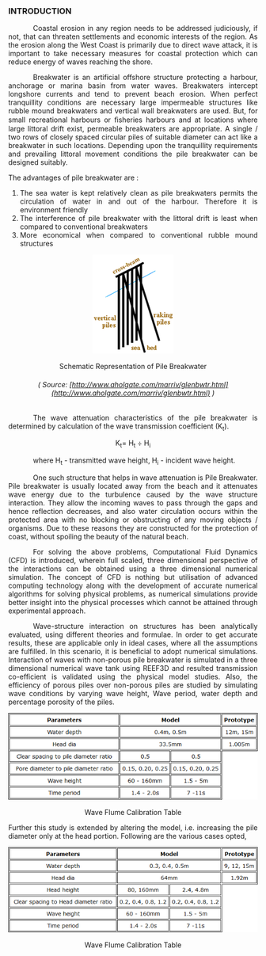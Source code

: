 ### INTRODUCTION<br>

<p style="text-indent:50px; text-align: justify">Coastal erosion in any region needs to be addressed judiciously, if not, that can threaten settlements and economic interests of the region. As the erosion along the West Coast is primarily due to direct wave attack, it is important to take necessary measures for coastal protection which can reduce energy of waves reaching the shore.</p>

<p style="text-indent:50px; text-align: justify">Breakwater is an artificial offshore structure protecting a harbour, anchorage or marina basin from water waves. Breakwaters intercept longshore currents and tend to prevent beach erosion. When perfect tranquillity conditions are necessary large impermeable structures like rubble mound breakwaters and vertical wall breakwaters are used. But, for small recreational harbours or ﬁsheries harbours and at locations where large littoral drift exist, permeable breakwaters are appropriate. A single / two rows of closely spaced circular piles of suitable diameter can act like a breakwater in such locations. Depending upon the tranquillity requirements and prevailing littoral movement conditions the pile breakwater can be designed suitably.</p>

The advantages of pile breakwater are :

<ol  style="text-align: justify;">
<li>The sea water is kept relatively clean as pile breakwaters permits the circulation of water in and out of the harbour. Therefore it is environment friendly</li>
<li>The interference of pile breakwater with the littoral drift is least when compared to conventional breakwaters</li>
<li>More economical when compared to conventional rubble mound structures</li>
</ol>

<center>

<img src="images/bw1.png" height="200px;" />

Schematic Representation of Pile Breakwater
###### ( Source: [http://www.aholgate.com/marriv/glenbwtr.html](http://www.aholgate.com/marriv/glenbwtr.html) )

</center>

<p style="text-indent:50px; text-align: justify;">The wave attenuation characteristics of the pile breakwater is determined by calculation of the wave transmission coefficient (K<sub>t</sub>).</p>

<p align="center">K<sub>t</sub>= H<sub>t</sub> ÷ H<sub>i</sub></p>

<p style="text-indent:50px; text-align: justify;">where H<sub>t</sub> - transmitted wave height, H<sub>i</sub> - incident wave height.</p>

<p style="text-indent:50px; text-align: justify;">One such structure that helps in wave attenuation is Pile Breakwater. Pile breakwater is usually located away from the beach and it attenuates wave energy due to the turbulence caused by the wave structure interaction. They allow the incoming waves to pass through the gaps and hence reflection decreases, and also water circulation occurs within the protected area with no blocking or obstructing of any moving objects / organisms. Due to these reasons they are constructed for the protection of coast, without spoiling the beauty of the natural beach.</p>

<p style="text-indent:50px; text-align: justify;">For solving the above problems, Computational Fluid Dynamics (CFD) is introduced, wherein full scaled, three dimensional perspective of the interactions can be obtained using a three dimensional numerical simulation. The concept of CFD is nothing but utilisation of advanced computing technology along with the development of accurate numerical algorithms for solving physical problems, as numerical simulations provide better insight into the physical processes which cannot be attained through experimental approach.</p>

<p style="text-indent:50px; text-align: justify;">Wave-structure interaction on structures has been analytically evaluated, using different theories and formulae. In order to get accurate results, these are applicable only in ideal cases, where all the assumptions are fulfilled. In this scenario, it is beneficial to adopt numerical simulations. Interaction of waves with non-porous pile breakwater is simulated in a three dimensional numerical wave tank using REEF3D and resulted transmission co-efficient is validated using the physical model studies. Also, the efficiency of porous piles over non-porous piles are studied by simulating wave conditions by varying wave height, Wave period, water depth and percentage porosity of the piles.</p>

<center><img src="images/table1.png" /></center>

<p align="center" >Wave Flume Calibration Table</p>

<p style="text-align: justify;">Further this study is extended by altering the model, i.e. increasing the pile diameter only at the head portion. Following are the various cases opted,</p>

<center><img src="images/table2.png" /></center>

<p style="text-align: center;">Wave Flume Calibration Table</p><br>
